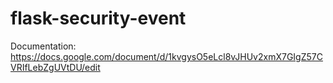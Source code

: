# flask-security-event
Documentation: https://docs.google.com/document/d/1kvgysO5eLcl8vJHUv2xmX7GIgZ57CVRIfLebZgUVtDU/edit
